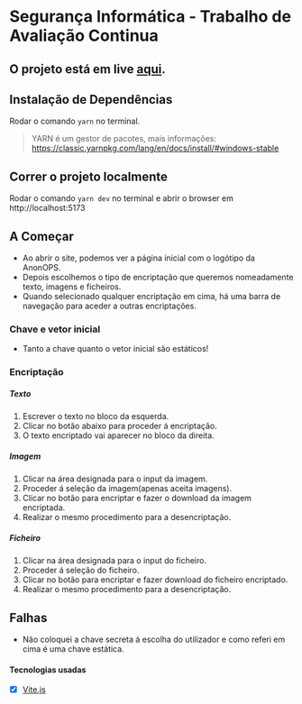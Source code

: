 # Segurança Informática - Trabalho de Avaliação Continua

## O projeto está em live [aqui](https://anonops-si.vercel.app).

## Instalação de Dependências

Rodar o comando `yarn` no terminal.

> YARN é um gestor de pacotes, mais informações: https://classic.yarnpkg.com/lang/en/docs/install/#windows-stable

## Correr o projeto localmente

Rodar o comando `yarn dev` no terminal e abrir o browser em http://localhost:5173

## A Começar

- Ao abrir o site, podemos ver a página inicial com o logótipo da AnonOPS.
- Depois escolhemos o tipo de encriptação que queremos nomeadamente texto, imagens e ficheiros.
- Quando selecionado qualquer encriptação em cima, há uma barra de navegação para aceder a outras encriptações.

### Chave e vetor inicial

- Tanto a chave quanto o vetor inicial são estáticos!

### Encriptação

##### Texto

1. Escrever o texto no bloco da esquerda.
2. Clicar no botão abaixo para proceder á encriptação.
3. O texto encriptado vai aparecer no bloco da direita.

##### Imagem

1. Clicar na área designada para o input da imagem.
2. Proceder á seleção da imagem(apenas aceita imagens).
3. Clicar no botão para encriptar e fazer o download da imagem encriptada.
4. Realizar o mesmo procedimento para a desencriptação.

##### Ficheiro

1. Clicar na área designada para o input do ficheiro.
2. Proceder á seleção do ficheiro.
3. Clicar no botão para encriptar e fazer download do ficheiro encriptado.
4. Realizar o mesmo procedimento para a desencriptação.

## Falhas

- Não coloquei a chave secreta á escolha do utilizador e como referi em cima é uma chave estática.

#### Tecnologias usadas

- [x] [Vite.js](https://vitejs.dev)
